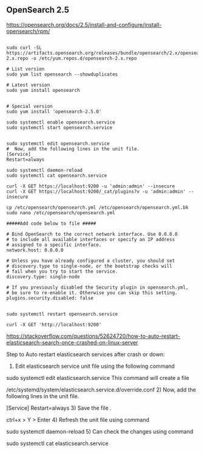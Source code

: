 ## OpenSearch 2.5

https://opensearch.org/docs/2.5/install-and-configure/install-opensearch/rpm/

```

sudo curl -SL https://artifacts.opensearch.org/releases/bundle/opensearch/2.x/opensearch-2.x.repo -o /etc/yum.repos.d/opensearch-2.x.repo

# List version
sudo yum list opensearch --showduplicates

# Latest version
sudo yum install opensearch


# Special version
sudo yum install 'opensearch-2.5.0'

sudo systemctl enable opensearch.service
sudo systemctl start opensearch.service


sudo systemctl edit opensearch.service
#  Now, add the following lines in the unit file.
[Service]
Restart=always

sudo systemctl daemon-reload
sudo systemctl cat opensearch.service

curl -X GET https://localhost:9200 -u 'admin:admin' --insecure
curl -X GET https://localhost:9200/_cat/plugins?v -u 'admin:admin' --insecure

cp /etc/opensearch/opensearch.yml /etc/opensearch/opensearch.yml.bk
sudo nano /etc/opensearch/opensearch.yml

#####Add code below to file #####

# Bind OpenSearch to the correct network interface. Use 0.0.0.0
# to include all available interfaces or specify an IP address
# assigned to a specific interface.
network.host: 0.0.0.0

# Unless you have already configured a cluster, you should set
# discovery.type to single-node, or the bootstrap checks will
# fail when you try to start the service.
discovery.type: single-node

# If you previously disabled the Security plugin in opensearch.yml,
# be sure to re-enable it. Otherwise you can skip this setting.
plugins.security.disabled: false


sudo systemctl restart opensearch.service

curl -X GET 'http://localhost:9200'

```


https://stackoverflow.com/questions/52624720/how-to-auto-restart-elasticsearch-search-once-crashed-on-linux-server

Step to Auto restart elasticsearch services after crash or down:
1) Edit elasticsearch service unit file using the following command

sudo systemctl edit elasticsearch.service 
This command will create a file

/etc/systemd/system/elasticsearch.service.d/override.conf
2) Now, add the following lines in the unit file.

[Service]
Restart=always
3) Save the file .

ctrl+x  > Y > Enter
4) Refresh the unit file using command

sudo systemctl daemon-reload
5) Can check the changes using command

sudo systemctl cat elasticsearch.service
